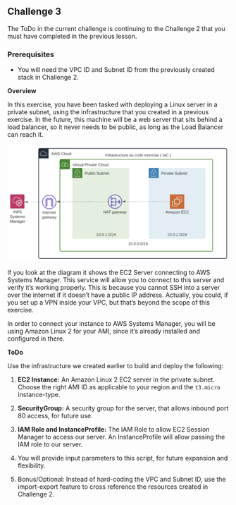 ## Challenge 3

The ToDo in the current challenge is continuing to the Challenge 2 that you must have completed in the previous lesson.

### Prerequisites

- You will need the VPC ID and Subnet ID from the previously created stack in Challenge 2.

**Overview**

In this exercise, you have been tasked with deploying a Linux server in a private subnet, using the infrastructure that you created in a previous exercise. In the future, this machine will be a web server that sits behind a load balancer, so it never needs to be public, as long as the Load Balancer can reach it.


![](challenge3.png)

If you look at the diagram it shows the EC2 Server connecting to AWS Systems Manager. This service will allow you to connect to this server and verify it’s working properly. This is because you cannot SSH into a server over the internet if it doesn’t have a public IP address. Actually, you could, if you set up a VPN inside your VPC, but that’s beyond the scope of this exercise.

In order to connect your instance to AWS Systems Manager, you will be using Amazon Linux 2 for your AMI, since it’s already installed and configured in there.

**ToDo**

Use the infrastructure we created earlier to build and deploy the following:

1.  **EC2 Instance:** An Amazon Linux 2 EC2 server in the private subnet. Choose the right AMI ID as applicable to your region and the `t3.micro` instance-type.

2.  **SecurityGroup:** A security group for the server, that allows inbound port 80 access, for future use.

3.  **IAM Role and InstanceProfile:** The IAM Role to allow EC2 Session Manager to access our server. An InstanceProfile will allow passing the IAM role to our server.

4.  You will provide input parameters to this script, for future expansion and flexibility.

5.  Bonus/Optional: Instead of hard-coding the VPC and Subnet ID, use the import-export feature to cross reference the resources created in Challenge 2.